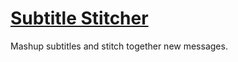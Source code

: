# [Subtitle Stitcher](https://MysteryPancake.github.io/Subtitle-Stitcher/)
Mashup subtitles and stitch together new messages.
